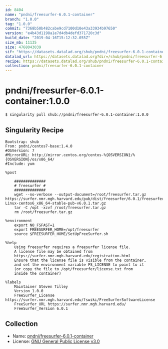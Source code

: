 ```yaml
---
id: 8404
name: "pndni/freesurfer-6.0.1-container"
branch: "1.0.0"
tag: "1.0.0"
commit: "7368b50b482cabe9cd7100d10e43a33934b97650"
version: "e4b43d1198a1e7d4db4defd371720c3d"
build_date: "2019-04-16T15:12:32.055Z"
size_mb: 11135
size: 4768043039
sif: "https://datasets.datalad.org/shub/pndni/freesurfer-6.0.1-container/1.0.0/2019-04-16-7368b50b-e4b43d11/e4b43d1198a1e7d4db4defd371720c3d.simg"
datalad_url: https://datasets.datalad.org?dir=/shub/pndni/freesurfer-6.0.1-container/1.0.0/2019-04-16-7368b50b-e4b43d11/
recipe: https://datasets.datalad.org/shub/pndni/freesurfer-6.0.1-container/1.0.0/2019-04-16-7368b50b-e4b43d11/Singularity
collection: pndni/freesurfer-6.0.1-container
---
```


# pndni/freesurfer-6.0.1-container:1.0.0

```bash
$ singularity pull shub://pndni/freesurfer-6.0.1-container:1.0.0
```

## Singularity Recipe

```singularity
Bootstrap: shub
From: pndni/centos7-base:1.4.0
#OSVersion: 7
#MirrorURL: http://mirror.centos.org/centos-%{OSVERSION}/%{OSVERSION}/os/x86_64/
#Include: yum

%post

    ##############
    # freesurfer #
    ##############
    wget --no-verbose --output-document=/root/freesurfer.tar.gz https://surfer.nmr.mgh.harvard.edu/pub/dist/freesurfer/6.0.1/freesurfer-Linux-centos6_x86_64-stable-pub-v6.0.1.tar.gz
    tar -C /opt -xzvf /root/freesurfer.tar.gz
    rm /root/freesurfer.tar.gz

%environment
    export NO_FSFAST=1
    export FREESURFER_HOME=/opt/freesurfer
    source $FREESURFER_HOME/SetUpFreeSurfer.sh

%help
    Using freesurfer requires a freesurfer license file.
    A license file may be obtained from
    https://surfer.nmr.mgh.harvard.edu/registration.html
    Ensure that the license file is visible from the container,
    and set the environment variable FS_LICENSE to point to it
    (or copy the file to /opt/freesurfer/license.txt from
    inside the container)

%labels
    Maintainer Steven Tilley
    Version 1.0.0
    FreeSurfer_License https://surfer.nmr.mgh.harvard.edu/fswiki/FreeSurferSoftwareLicense
    FreeSurfer_URL https://surfer.nmr.mgh.harvard.edu/
    FreeSurfer_Version 6.0.1
```

## Collection

 - Name: [pndni/freesurfer-6.0.1-container](https://github.com/pndni/freesurfer-6.0.1-container)
 - License: [GNU General Public License v3.0](https://api.github.com/licenses/gpl-3.0)

